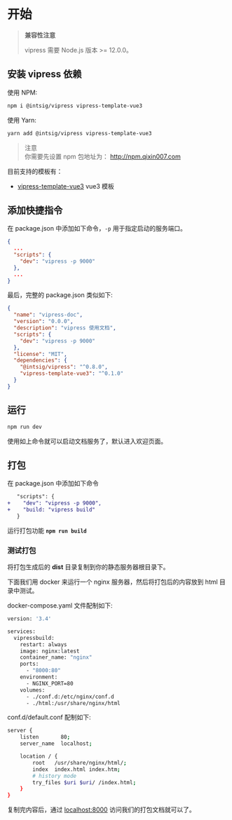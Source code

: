 # 开始

> **兼容性注意**
>
> vipress 需要 Node.js 版本 >= 12.0.0。

## 安装 vipress 依赖

使用 NPM:
```sh
npm i @intsig/vipress vipress-template-vue3
```

使用 Yarn:  
```sh
yarn add @intsig/vipress vipress-template-vue3
```

> 注意  
> 你需要先设置 npm 包地址为： http://npm.qixin007.com


目前支持的模板有：

- [vipress-template-vue3]() vue3 模板

## 添加快捷指令

在 package.json 中添加如下命令，`-p` 用于指定启动的服务端口。

```json
{
  ...
  "scripts": {
    "dev": "vipress -p 9000"
  },
  ...
}
```

最后，完整的 package.json 类似如下:

```json
{
  "name": "vipress-doc",
  "version": "0.0.0",
  "description": "vipress 使用文档",
  "scripts": {
    "dev": "vipress -p 9000"
  },
  "license": "MIT",
  "dependencies": {
    "@intsig/vipress": "^0.8.0",
    "vipress-template-vue3": "^0.1.0"
  }
}
```

## 运行

```sh
npm run dev
```

使用如上命令就可以启动文档服务了，默认进入欢迎页面。

## 打包

在 package.json 中添加如下命令

```diff
   "scripts": {
+    "dev": "vipress -p 9000",
+    "build: "vipress build"
   }
```

运行打包功能 **`npm run build`**

### 测试打包

将打包生成后的 **dist** 目录复制到你的静态服务器根目录下。

下面我们用 docker 来运行一个 nginx 服务器，然后将打包后的内容放到 html 目录中测试。

docker-compose.yaml 文件配制如下:

```sh
version: '3.4'

services:
  vipressbuild:
    restart: always
    image: nginx:latest
    container_name: "nginx"
    ports:
      - "8000:80"
    environment:
      - NGINX_PORT=80
    volumes:
      - ./conf.d:/etc/nginx/conf.d
      - ./html:/usr/share/nginx/html
```

conf.d/default.conf 配制如下:
```sh
server {
    listen       80;
    server_name  localhost;

    location / {
        root   /usr/share/nginx/html/;
        index  index.html index.htm;
        # history mode
        try_files $uri $uri/ /index.html;
    }
}
```

复制完内容后，通过 [localhost:8000](http://localhost:8000/) 访问我们的打包文档就可以了。